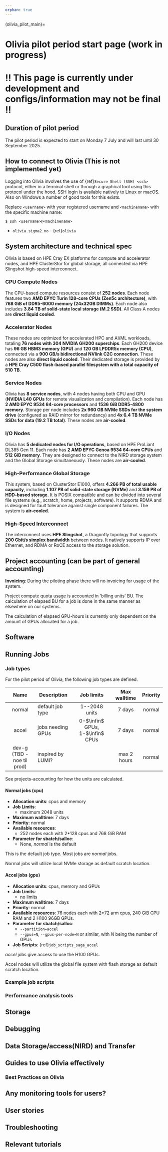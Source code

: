 ```yaml
---
orphan: true
---
```



(olivia_pilot_main)=

# Olivia pilot period start page (work in progress)

<!-- **Olivia User Guide ** (Skeleton draft) -->

# !! This page is currently under development and configs/information may not be final !!

## Duration of pilot period
The pilot period is expected to start on Monday 7 July and will last until 30 September 2025.

## How to connect to Olivia (This is not implemented yet)
Logging into Olivia involves the use of {ref}`Secure Shell (SSH) <ssh>` protocol,
either in a terminal shell or through a graphical tool using this protocol
under the hood.  SSH login is available natively to Linux or macOS. Also on
Windows a number of good tools for this exists.

Replace `<username>` with your registered username and `<machinename>` with the
specific machine name:
```console
$ ssh <username>@<machinename>
```
- `olivia.sigma2.no` - {ref}`olivia`


## System architecture and technical spec

Olivia is based on HPE Cray EX platforms for compute and accelerator nodes, and HPE ClusterStor for global storage, all connected via HPE Slingshot high-speed interconnect.

### CPU Compute Nodes

The CPU-based compute resources consist of **252 nodes**. Each node features two **AMD EPYC Turin 128-core CPUs (Zen5c architecture)**, with **768 GiB of DDR5-6000 memory (24x32GB DIMMs)**. Each node also includes **3.84 TB of solid-state local storage (M.2 SSD)**. All Class A nodes are **direct liquid cooled**.

### Accelerator Nodes

These nodes are optimized for accelerated HPC and AI/ML workloads, totaling **76 nodes with 304 NVIDIA GH200 superchips**. Each GH200 device has **96 GB HBM3 memory (GPU)** and **120 GB LPDDR5x memory (CPU)**, connected via a **900 GB/s bidirectional NVlink C2C connection**. These nodes are also **direct liquid cooled**. Their dedicated storage is provided by a **HPE Cray C500 flash-based parallel filesystem with a total capacity of 510 TB**.


### Service Nodes

Olivia has **8 service nodes**, with 4 nodes having both CPU and GPU (**NVIDIA L40 GPUs** for remote visualization and compilation). Each node has **2 AMD EPYC 9534 64-core processors** and **1536 GiB DDR5-4800 memory**. Storage per node includes **2x 960 GB NVMe SSDs for the system drive** (configured as RAID mirror for redundancy) and **4x 6.4 TB NVMe SSDs for data (19.2 TB total)**. These nodes are **air-cooled**.

### I/O Nodes

Olivia has **5 dedicated nodes for I/O operations**, based on HPE ProLiant DL385 Gen 11. Each node has **2 AMD EPYC Genoa 9534 64-core CPUs** and **512 GiB memory**. They are designed to connect to the NIRD storage system and the Global Storage simultaneously. These nodes are **air-cooled**.

### High-Performance Global Storage

This system, based on ClusterStor E1000, offers **4.266 PB of total usable capacity**, including **1.107 PB of solid-state storage (NVMe)** and **3.159 PB of HDD-based storage**. It is POSIX compatible and can be divided into several file systems (e.g., scratch, home, projects, software). It supports RDMA and is designed for fault tolerance against single component failures. The system is **air-cooled**.

### High-Speed Interconnect

The interconnect uses **HPE Slingshot**, a Dragonfly topology that supports **200 Gbit/s simplex bandwidth** between nodes. It natively supports IP over Ethernet, and RDMA or RoCE access to the storage solution.





## Project accounting (can be part of general accounting)
**Invoicing**: During the piloting phase there will no invoicing for usage of the system.

Project compute quota usage is accounted in 'billing units' BU. The calculation of elapsed BU for a job is done in the same manner as elsewhere on our systems.

The calculation of elapsed GPU-hours is currently only dependent on the amount of GPUs allocated for a job.

## Software
<!-- TODO SW-team  -->
<!-- ### Programming Environment (Based on the software implementation on CPE (EESSI/Module collections ) -->
<!-- ### Supported applications and libraries -->
<!-- ### Containers? -->
<!-- ### Software Installation as a user? -->


## Running Jobs

### Job types

For the pilot period of Olivia, the following job types are defined.

| Name                                    | Description                               | Job limits   | Max walltime | Priority |
|:---------------------------------------:|-------------------------------------------|:------------:|:------------:|:--------:|
| normal   | default job type                          | 1--2048 units | 7 days       | normal   |
| accel     | jobs needing GPUs                         | 0-$\infin$ GPUs, 1-$\infin$ CPUs             | 7 days       | normal   |
| dev-g (TBD - noe til prod)     | inspired by LUMI?                         |             | max 2 hours       | normal   |

See projects-accounting for how the units are calculated.

#### Normal jobs (cpu)

- __Allocation units__: cpus and memory
- __Job Limits__:
    - maximum 2048 units
- __Maximum walltime__: 7 days
- __Priority__: normal
- __Available resources__:
	- 252 nodes each with 2*128 cpus and 768 GiB RAM
- __Parameter for sbatch/salloc__:
    - None, _normal_ is the default
<!-- - __Job Scripts__: {ref}`job_scripts_saga_normal` -->

This is the default job type.  Most jobs are *normal* jobs.

Normal jobs will utilize local NVMe storage as default scratch location.


#### Accel jobs (gpu)

- __Allocation units__: cpus, memory and GPUs
- __Job Limits__:
    - no limits
- __Maximum walltime__: 7 days
- __Priority__: normal
- __Available resources__: 76 nodes each with 2*72 arm cpus, 240 GiB CPU RAM and 2 H100 96GB
  GPUs.
- __Parameter for sbatch/salloc__:
    - `--partition=accel`
    - `--gpus=N`, `--gpus-per-node=N` or similar, with _N_ being the number of GPUs
- __Job Scripts__: {ref}`job_scripts_saga_accel`

*accel* jobs give access to use the H100 GPUs.

Accel nodes will utilize the global file system with flash storage as default scratch location.

### Example job scripts
### Performance analysis tools

## Storage



## Debugging
## Data Storage/access(NIRD) and Transfer
## Guides to use Olivia effectively
### Best Practices on Olivia
<!-- OWS guide -->
## Any monitoring tools for users?
## User stories
## Troubleshooting
## Relevant tutorials



